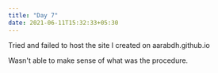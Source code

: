 ```yaml
---
title: "Day 7"
date: 2021-06-11T15:32:33+05:30
---
```


Tried and failed to host the site I created on aarabdh.github.io

Wasn't able to make sense of what was the procedure.